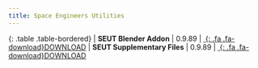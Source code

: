 ```yaml
---
title: Space Engineers Utilities
---
```


<div class="table-responsive">

{: .table .table-bordered}
| **SEUT Blender Addon** | 0.9.89 | [*&nbsp;*{: .fa .fa-download}DOWNLOAD](https://github.com/enenra/space-engineers-utilities/releases/download/v0.9.89/space_engineers_utilities_0_9_89.zip)
| **SEUT Supplementary Files** | 0.9.89 | [*&nbsp;*{: .fa .fa-download}DOWNLOAD](https://github.com/enenra/space-engineers-utilities/releases/download/v0.9.89/SEUT.zip)

</div>
